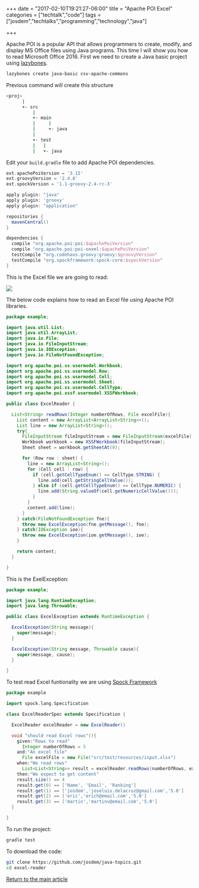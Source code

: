 +++
date = "2017-02-10T19:21:27-06:00"
title = "Apache POI Excel"
categories = ["techtalk","code"]
tags = ["josdem","techtalks","programming","technology","java"]

+++

Apache POI is a popular API that allows programmers to create, modify, and display MS Office files using Java programs. This time I will show you how to read Microsoft Office 2016. First we need to create a Java basic project using [lazybones](https://github.com/pledbrook/lazybones).

```bash
lazybones create java-basic csv-apache-commons
```

Previous command will create this structure

```bash
<proj>
      |
      +- src
          |
          +- main
          |     |
          |     +- java
          |
          +- test
          |   |
          |   +- java
```

Edit your `build.gradle` file to add Apache POI dependencies.

```groovy
ext.apachePoiVersion = '3.15'
ext.groovyVersion = '2.4.8'
ext.spockVersion = '1.1-groovy-2.4-rc-3'

apply plugin: "java"
apply plugin: 'groovy'
apply plugin: "application"

repositories {
  mavenCentral()
}

dependencies {
  compile "org.apache.poi:poi:$apachePoiVersion"
  compile "org.apache.poi:poi-ooxml:$apachePoiVersion"
  testCompile "org.codehaus.groovy:groovy:$groovyVersion"
  testCompile "org.spockframework:spock-core:$spockVersion"
}
```

This is the Excel file we are going to read:

<img src="/img/techtalks/java/excel_poi.png">

The below code explains how to read an Excel file using Apache POI libraries.

```java
package example;

import java.util.List;
import java.util.ArrayList;
import java.io.File;
import java.io.FileInputStream;
import java.io.IOException;
import java.io.FileNotFoundException;

import org.apache.poi.ss.usermodel.Workbook;
import org.apache.poi.ss.usermodel.Row;
import org.apache.poi.ss.usermodel.Cell;
import org.apache.poi.ss.usermodel.Sheet;
import org.apache.poi.ss.usermodel.CellType;
import org.apache.poi.xssf.usermodel.XSSFWorkbook;

public class ExcelReader {

  List<String> readRows(Integer numberOfRows, File excelFile){
    List content = new ArrayList<ArrayList<String>>();
    List line = new ArrayList<String>();
    try{
      FileInputStream fileInputStream = new FileInputStream(excelFile);
      Workbook workbook = new XSSFWorkbook(fileInputStream);
      Sheet sheet = workbook.getSheetAt(0);

      for (Row row : sheet) {
        line = new ArrayList<String>();
        for (Cell cell : row) {
          if (cell.getCellTypeEnum() == CellType.STRING) {
            line.add(cell.getStringCellValue());
          } else if (cell.getCellTypeEnum() == CellType.NUMERIC) {
            line.add(String.valueOf(cell.getNumericCellValue()));
          }
        }
        content.add(line);
      }
    } catch(FileNotFoundException fne){
      throw new ExcelException(fne.getMessage(), fne);
    } catch(IOException ioe){
      throw new ExcelException(ioe.getMessage(), ioe);
    }

    return content;
  }

}
```

This is the ExelException:

```java
package example;

import java.lang.RuntimeException;
import java.lang.Throwable;

public class ExcelException extends RuntimeException {

  ExcelException(String message){
    super(message);
  }

  ExcelException(String message, Throwable cause){
    super(message, cause);
  }

}
```

To test read Excel funtionality we are using [Spock Framework](http://spockframework.org/spock/docs/1.1-rc-3/index.html)

```groovy
package example

import spock.lang.Specification

class ExcelReaderSpec extends Specification {

  ExcelReader excelReader = new ExcelReader()

  void "should read Excel rows"(){
    given:"Rows to read"
      Integer numberOfRows = 5
    and:"An excel file"
      File excelFile = new File("src/test/resources/input.xlsx")
    when:"We read rows"
      List<List<String>> result = excelReader.readRows(numberOfRows, excelFile)
    then:"We expect to get content"
    result.size() == 4
    result.get(0) == ['Name', 'Email', 'Ranking']
    result.get(1) == ['josdem','joseluis.delacruz@gmail.com','5.0']
    result.get(2) == ['eric','erich@email.com','5.0']
    result.get(3) == ['martin','martinv@email.com','5.0']
  }

}
```

To run the project:

```bash
gradle test
```

To download the code:

```bash
git clone https://github.com/josdem/java-topics.git
cd excel-reader
```


[Return to the main article](/techtalk/java)
